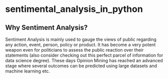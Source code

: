 # sentimental_analysis_in_python

## Why Sentiment Analysis?

Sentiment Analysis is mainly used to gauge the views of public regarding any action, event, person, policy or product. It has become a very potent weapon even for politicians to assess the public reaction over their statements (also consider checking out this perfect parcel of information for data science degree). These days Opinion Mining has reached an advanced stage where several outcomes can be predicted using large datasets and machine learning etc.



